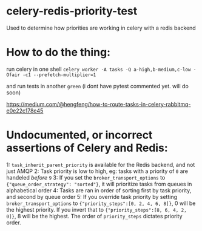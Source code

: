 # celery-redis-priority-test
Used to determine how priorities are working in celery with a redis backend


# How to do the thing:
run celery in one shell
`celery worker -A tasks -Q a-high,b-medium,c-low -Ofair -c1 --prefetch-multiplier=1`

and run tests in another
`green`
(i dont have pytest commented yet.  will do soon)


https://medium.com/@hengfeng/how-to-route-tasks-in-celery-rabbitmq-e0e22c178e45

# Undocumented, or incorrect assertions of Celery and Redis:
1: `task_inherit_parent_priority` is available for the Redis backend, and not just AMQP
2: Task priority is low to high, eg: tasks with a priority of `0` are handeled _before_ `9`
3: If you set the `broker_transport_options` to `{"queue_order_strategy": "sorted"}`, it will prioritize tasks from queues in alphabetical order
4: Tasks are ran in order of sorting first by task priority, and second by queue order
5: If you override task priority by setting `broker_transport_options` to `{"priority_steps":[0, 2, 4, 6, 8]}`, 0 will be the highest priority.  If you invert that to `{"priority_steps":[8, 6, 4, 2, 0]}`, 8 will be the highest.  The order of `priority_steps` dictates priority order. 
